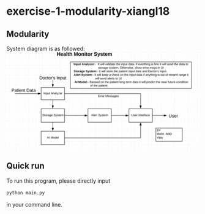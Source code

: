 # exercise-1-modularity-xiangl18
## Modularity

System diagram is as followed:  
![image](https://github.com/ec500-software-engineering/exercise-1-modularity-xiangl18/blob/master/Health_Monitor_system_diagram.png)  
## Quick run  
To run this program, please directly input 
```python
python main.py 
```
in your command line.


